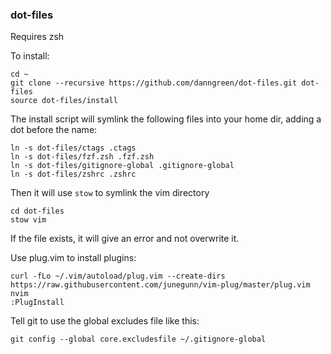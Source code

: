 ### dot-files

Requires zsh

To install:

```
cd ~
git clone --recursive https://github.com/danngreen/dot-files.git dot-files
source dot-files/install
```

The install script will symlink the following files into your home dir, adding a dot before the name:

```
ln -s dot-files/ctags .ctags
ln -s dot-files/fzf.zsh .fzf.zsh
ln -s dot-files/gitignore-global .gitignore-global  
ln -s dot-files/zshrc .zshrc
```

Then it will use `stow` to symlink the vim directory

```
cd dot-files
stow vim
```

If the file exists, it will give an error and not overwrite it.

Use plug.vim to install plugins:

```
curl -fLo ~/.vim/autoload/plug.vim --create-dirs https://raw.githubusercontent.com/junegunn/vim-plug/master/plug.vim
nvim
:PlugInstall
```

Tell git to use the global excludes file like this:

```
git config --global core.excludesfile ~/.gitignore-global
```

